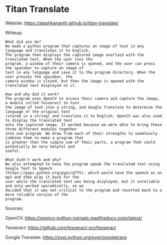 # Titan Translate
Website: https://stephkananth.github.io/titan-translate/

Writeup:

    What did you do?
    We made a python program that captures an image of text in any language and translates it to English.
    The program then displays the captured image overlaid with the translated text. When the user runs the
    program, a window of their camera is opened, and the user can press the spacebar to capture an image of
    text in any language and save it to the program directory. When the user presses the spacebar, the
    camera window is closed, but then the image is opened with the translated text displayed on it.
    
    How and why did it work?
    The program uses OpenCV to access their camera and capture the image, a module called Tesseract to turn
    the image of text into a string, and Google Translate to determine the language of the original text
    (stored in a string) and translate it to English. OpenCV was also used to display the translated text
    onto the captured image. It worked because we were able to bring these three different modules together
    into one program. We drew from each of their strengths to seamlessly combine them to make a program that
    is greater than the simple sum of their parts, a program that could potentially be very helpful and
    useful.

    What didn't work and why?
    We also attempted to have the program speak the translated text using Google Text to Speech
    (https://pypi.python.org/pypi/gTTS), which would save the speech as an mp3 and then play it back for the
    user while the translated text was being displayed, but it unreliable and only worked sporadically, so we
    decided that it was not critical to the program and reverted back to a more reliable version of the
    program.

Sources:

OpenCV: https://opencv-python-tutroals.readthedocs.io/en/latest/

Tesseract: https://github.com/tesseract-ocr/tesseract

Google Translate: https://pypi.python.org/pypi/googletrans
